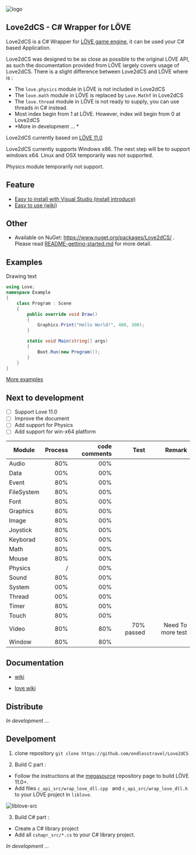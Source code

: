 
![logo](https://github.com/endlesstravel/Love2dCS/raw/master/img/logo.png "logo") 

Love2dCS - C# Wrapper for LÖVE
---
Love2dCS is a C# Wrapper for [LÖVE game engine](https://love2d.org/), it can be used your C# based Application. 

Love2dCS was designed to be as close as possible to the original LÖVE API, as such the documentation provided from LÖVE largely covers usage of Love2dCS. There is a slight difference between Love2dCS and LÖVE where is :

* The `love.physics` module in LÖVE is not included in Love2dCS
* The `love.math` module in LÖVE is replaced by `Love.Mathf` in Love2dCS
* The `love.thread` module in LÖVE is not ready to supply, you can use threads in C# instead.
* Most index begin from 1 at LÖVE. However, index will begin from 0 at Love2dCS
* *More in development ... *

Love2dCS currently based on [LÖVE 11.0](https://love2d.org/wiki/11.0)

Love2dCS currently supports Windows x86. The next step will be to support windows x64. Linux and OSX temporarily was not supported.

Physics module temporarily not support.

Feature
---

* [Easy to install with Visual Studio (install introduce)](README-Install.md)
* [Easy to use (wiki)](https://github.com/endlesstravel/Love2dCS/wiki)

Other
---

* Available on NuGet: https://www.nuget.org/packages/Love2dCS/ . Please read [README-getting-started.md](README-getting-started.md) for more detail.

Examples
---

Drawing text
``` C#
using Love;
namespace Example
{
    class Program : Scene
    {
        public override void Draw()
        {
            Graphics.Print("Hello World!", 400, 300);
        }

        static void Main(string[] args)
        {
            Boot.Run(new Program());
        }
    }
}
```
[More examples](README-getting-started.md#more-examples)

Next to development
---
 - [ ] Support Love 11.0
 - [ ] Improve the document
 - [ ] Add support for Physics 
 - [ ] Add support for win-x64 platform

| Module        | Process | code comments | Test   | Remark         |
| ------------- |--------:|--------------:| ------:| --------------:|
| Audio         | 80%     |      00%       |        |                |
| Data          | 00%     |      00%       |        |                |
| Event         | 80%     |      00%       |        |                |
| FileSystem    | 80%     |      00%       |        |                |
| Font          | 80%     |      00%       |        |                |
| Graphics      | 80%     |      00%       |        |                |
| Image         | 80%     |      00%       |        |                |
| Joystick      | 80%     |      00%       |        |                |
| Keyborad      | 80%     |      00%       |        |                |
| Math          | 80%     |      00%       |        |                |
| Mouse         | 80%     |      00%       |        |                |
| Physics       |  /      |      00%       |        |                |
| Sound         | 80%     |      00%       |        |                |
| System        | 00%     |      00%       |        |                |
| Thread        | 00%     |      00%       |        |                |
| Timer         | 80%     |      00%       |        |                |
| Touch         | 80%     |      00%       |        |                |
| Video         | 80%     |      80%       |   70% passed     |        Need To more test        |
| Window        | 80%     |      80%       |        |                |

Documentation
---
* [wiki](https://github.com/endlesstravel/Love2dCS/wiki)

* [love wiki](https://love2d.org/wiki/love)

Distribute
---
*In development ...*

Develpoment
---

1. clone repository `git clone https://github.com/endlesstravel/Love2dCS`

2. Build C part :

* Follow the instructions at the [megasource](https://bitbucket.org/rude/megasource) repository page to build LÖVE 11.0+.
* Add files `c_api_src/wrap_love_dll.cpp ` and `c_api_src/wrap_love_dll.h` to your LÖVE project in `liblove`.

![liblove-src](https://github.com/endlesstravel/Love2dCS/raw/master/img/006-liblove-src.png "liblove-src")

3. Build C# part :

* Create a C# library project
* Add all `cshapr_src/*.cs` to your C# library project.

*In development ...*
